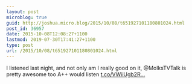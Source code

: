 ```yaml
---
layout: post
microblog: true
guid: http://joshua.micro.blog/2015/10/08/t651927101180801024.html
post_id: 36957
date: 2015-10-08T12:08:27+1100
lastmod: 2019-07-30T17:41:27+1100
type: post
url: /2015/10/08/t651927101180801024.html
---
```

I listened last night, and not only am I really good on it, @MolksTVTalk is pretty awesome too A++ would listen [t.co/VWiiUgb2R...](http://t.co/VWiiUgb2R2)
